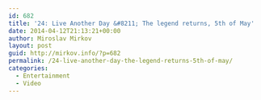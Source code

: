 ```yaml
---
id: 682
title: '24: Live Another Day &#8211; The legend returns, 5th of May'
date: 2014-04-12T21:13:21+00:00
author: Miroslav Mirkov
layout: post
guid: http://mirkov.info/?p=682
permalink: /24-live-another-day-the-legend-returns-5th-of-may/
categories:
  - Entertainment
  - Video
---
```

